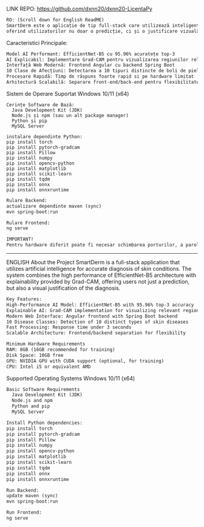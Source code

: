 LINK REPO: https://github.com/dxnn20/dxnn20-LicentaPy
```txt
RO: (Scroll down for English ReadME)
SmartDerm este o aplicație de tip full-stack care utilizează inteligența artificială pentru diagnosticarea precisă a afecțiunilor cutanate. Sistemul combină performanțele ridicate ale arhitecturii EfficientNet-B5 cu explicabilitatea oferită de Grad-CAM, 
oferind utilizatorilor nu doar o predicție, ci și o justificare vizuală a diagnosticului, impreuna cu o interfata web cu o baza de date.
```
Caracteristici Principale:
```txt
Model AI Performant: EfficientNet-B5 cu 95.96% acuratețe top-3
AI Explicabil: Implementare Grad-CAM pentru vizualizarea regiunilor relevante
Interfață Web Modernă: Frontend Angular cu backend Spring Boot
10 Clase de Afecțiuni: Detectarea a 10 tipuri distincte de boli de piele
Procesare Rapidă: Timp de răspuns foarte rapid si pe hardware limitat
Arhitectură Scalabilă: Separare front-end/back-end pentru flexibilitate
```
Sistem de Operare Suportat
Windows 10/11 (x64)
```
Cerințe Software de Bază:
  Java Development Kit (JDK)
  Node.js și npm (sau un alt package manager)
  Python și pip
  MySQL Server
```

```
instalare dependinte Python:
pip install torch
pip install pytorch-gradcam
pip install Pillow
pip install numpy
pip install opencv-python
pip install matplotlib
pip install scikit-learn
pip install tqdm
pip install onnx
pip install onnxruntime
```

```txt
Rulare Backend:
actualizare dependinte maven (sync)
mvn spring-boot:run

Rulare Frontend:
ng serve

IMPORTANT!
Pentru hardware diferit poate fi necesar schimbarea porturilor, a parolei pentru conectarea la baza de date, sau alte specificatii ce pot fi diferite in functie de !
```
------------------------------------------------------------------------------------------------------------
ENGLISH
About the Project
SmartDerm is a full-stack application that utilizes artificial intelligence for accurate diagnosis of skin conditions. The system combines the high performance of EfficientNet-B5 architecture with explainability provided by Grad-CAM, offering users not just a prediction, but also a visual justification of the diagnosis.
```txt
Key Features:
High-Performance AI Model: EfficientNet-B5 with 95.96% top-3 accuracy
Explainable AI: Grad-CAM implementation for visualizing relevant regions
Modern Web Interface: Angular frontend with Spring Boot backend
10 Disease Classes: Detection of 10 distinct types of skin diseases
Fast Processing: Response time under 3 seconds
Scalable Architecture: Frontend/backend separation for flexibility
```

```txt
Minimum Hardware Requirements
RAM: 8GB (16GB recommended for training)
Disk Space: 10GB free
GPU: NVIDIA GPU with CUDA support (optional, for training)
CPU: Intel i5 or equivalent AMD
```
Supported Operating Systems
Windows 10/11 (x64)
```txt
Basic Software Requirements
  Java Development Kit (JDK)
  Node.js and npm
  Python and pip
  MySQL Server
```

```txt
Install Python dependencies:
pip install torch
pip install pytorch-gradcam
pip install Pillow
pip install numpy
pip install opencv-python
pip install matplotlib
pip install scikit-learn
pip install tqdm
pip install onnx
pip install onnxruntime
```
```txt
Run Backend:
update maven (sync)
mvn spring-boot:run

Run Frontend:
ng serve
```
